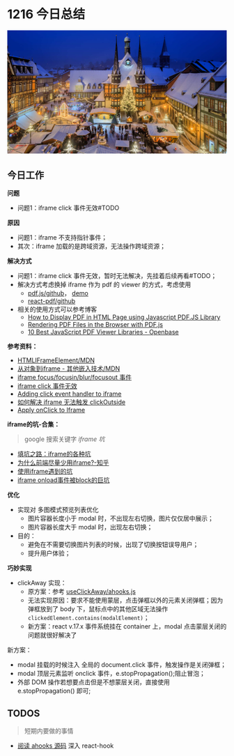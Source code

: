 
# 1216 今日总结

![](./bg-imgs/1216.jpg)


## 今日工作

**问题**

- 问题1：iframe click 事件无效#TODO

**原因**

- 问题1：iframe 不支持指针事件；
- 其次：iframe  加载的是跨域资源，无法操作跨域资源；

**解决方式**

- 问题1：iframe click 事件无效，暂时无法解决，先挂着后续再看#TODO；
- 解决方式考虑换掉 iframe 作为 pdf 的 viewer 的方式，考虑使用 
  - [pdf.js/github](https://github.com/mozilla/pdf.js#online-demo)， [demo](https://mozilla.github.io/pdf.js/web/viewer.html)
  - [react-pdf/github](https://github.com/diegomura/react-pdf)
- 相关的使用方式可以参考博客 
  - [How to Display PDF in HTML Page using Javascript PDF.JS Library](https://usefulangle.com/post/20/pdfjs-tutorial-1-preview-pdf-during-upload-wih-next-prev-buttons)
  - [Rendering PDF Files in the Browser with PDF.js](https://pspdfkit.com/blog/2018/render-pdfs-in-the-browser-with-pdf-js/)
  - [10 Best JavaScript PDF Viewer Libraries - Openbase](https://openbase.com/categories/js/best-javascript-pdf-viewer-libraries)




**参考资料：**

- [HTMLIFrameElement/MDN](https://developer.mozilla.org/zh-CN/docs/Web/API/HTMLIFrameElement)
- [从对象到iframe - 其他嵌入技术/MDN](https://developer.mozilla.org/zh-CN/docs/Learn/HTML/Multimedia_and_embedding/Other_embedding_technologies)
- [iframe focus/focusin/blur/focusout 事件](https://www.cnblogs.com/RuMengkai/p/6230917.html)
- [iframe click 事件无效](https://www.cnblogs.com/mark21/p/13503271.html)
- [Adding click event handler to iframe](https://stackoverflow.com/questions/6452502/adding-click-event-handler-to-iframe)
- [如何解决 iframe 无法触发 clickOutside](https://zhuanlan.zhihu.com/p/38392987)
- [Apply onClick to Iframe](https://stackoverflow.com/questions/10071431/apply-onclick-to-iframe/44389097) 

**iframe的坑-合集：**

> google 搜索关键字 *iframe 坑*

- [填坑之路：iframe的各种坑](https://www.jianshu.com/p/1c1c2bcd027a)
- [为什么前端尽量少用iframe?-知乎](https://www.zhihu.com/question/23683645)
- [使用iframe遇到的坑](https://juejin.cn/post/6861931394218590221)
- [iframe onload事件被block的巨坑](https://segmentfault.com/a/1190000020144165)

**优化**

- 实现对 多图模式预览列表优化
  - 图片容器长度小于 modal 时，不出现左右切换，图片仅仅居中展示；
  - 图片容器长度大于 modal 时，出现左右切换；
- 目的：
  - 避免在不需要切换图片列表的时候，出现了切换按钮误导用户；
  - 提升用户体验；


**巧妙实现**

- clickAway 实现：
  - 原方案：参考 [useClickAway/ahooks.js](https://ahooks.js.org/zh-CN/hooks/use-click-away)
  - 无法实现原因：要求不能使用蒙层，点击弹框以外的元素关闭弹框；因为弹框放到了 body 下，鼠标点中的其他区域无法操作 `clickedElement.contains(modalElement)`；
  - 新方案：react v.17.x 事件系统挂在 container 上，modal 点击蒙层关闭的问题就很好解决了

新方案：

- modal 挂载的时候注入 全局的 document.click 事件，触发操作是关闭弹框；
- modal 顶层元素监听 onclick 事件，e.stopPropagation();阻止冒泡；
- 外部 DOM 操作若想要点击但是不想蒙层关闭，直接使用 e.stopPropagation() 即可;



## TODOS
> 短期内要做的事情

- [阅读 ahooks 源码](https://ahooks.js.org/zh-CN/hooks/use-request/index) 深入 react-hook